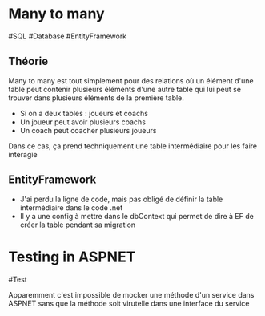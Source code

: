 # Many to many

#SQL #Database #EntityFramework

## Théorie

Many to many est tout simplement pour des relations où un élément d'une table peut contenir plusieurs éléments d'une autre table qui lui peut se trouver dans plusieurs éléments de la première table.

- Si on a deux tables : joueurs et coachs
- Un joueur peut avoir plusieurs coachs
- Un coach peut coacher plusieurs joueurs

Dans ce cas, ça prend techniquement une table intermédiaire pour les faire interagie

## EntityFramework

- J'ai perdu la ligne de code, mais pas obligé de définir la table intermédiaire dans le code .net
- Il y a une config à mettre dans le dbContext qui permet de dire à EF de créer la table pendant sa migration

# Testing in ASPNET

#Test

Apparemment c'est impossible de mocker une méthode d'un service dans ASPNET sans que la méthode soit virutelle dans une interface du service
